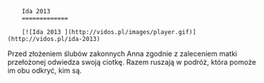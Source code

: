 
        Ida 2013 
        =============
        
        [![Ida 2013 ](http://vidos.pl/images/player.gif)](http://vidos.pl/ida-2013)
        
        
 Przed złożeniem ślubów zakonnych Anna zgodnie z zaleceniem matki przełożonej odwiedza swoją ciotkę. Razem ruszają w podróż, która pomoże im obu odkryć, kim są.
    